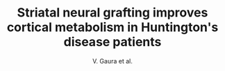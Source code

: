 ---
author: V. Gaura et al.
title: Striatal neural grafting improves cortical metabolism in Huntington's disease patients
journal: Brain
year: 2004
type: article
doi: 10.1093/brain/awh003
---